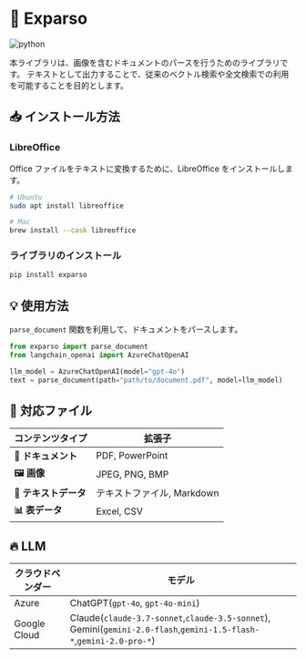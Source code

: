 # 📑 Exparso

![python](https://img.shields.io/badge/python-%20%203.10%20|%203.11%20|%203.12-blue)

本ライブラリは、画像を含むドキュメントのパースを行うためのライブラリです。
テキストとして出力することで、従来のベクトル検索や全文検索での利用を可能することを目的とします。
[](<より詳しい情報に関しては、[こちら](https://congenial-waddle-5krzvq6.pages.github.io/)を参照してください。>)

## 📥 インストール方法

### LibreOffice

Office ファイルをテキストに変換するために、LibreOffice をインストールします。

```bash
# Ubuntu
sudo apt install libreoffice

# Mac
brew install --cask libreoffice
```

### ライブラリのインストール

```bash
pip install exparso
```

## 💡 使用方法

`parse_document` 関数を利用して、ドキュメントをパースします。

```python
from exparso import parse_document
from langchain_openai import AzureChatOpenAI

llm_model = AzureChatOpenAI(model="gpt-4o")
text = parse_document(path="path/to/document.pdf", model=llm_model)
```

## 📑 対応ファイル

| コンテンツタイプ      | 拡張子                     |
| --------------------- | -------------------------- |
| **📑 ドキュメント**   | PDF, PowerPoint            |
| **🖼️ 画像**           | JPEG, PNG, BMP             |
| **📝 テキストデータ** | テキストファイル, Markdown |
| **📊 表データ**       | Excel, CSV                 |

## 🔥 LLM

| クラウドベンダー | モデル                                                                                                              |
| ---------------- | ------------------------------------------------------------------------------------------------------------------- |
| Azure            | ChatGPT(`gpt-4o`, `gpt-4o-mini`)                                                                                    |
| Google Cloud     | Claude(`claude-3.7-sonnet`,`claude-3.5-sonnet`), Gemini(`gemini-2.0-flash`,`gemini-1.5-flash-*`,`gemini-2.0-pro-*`) |
